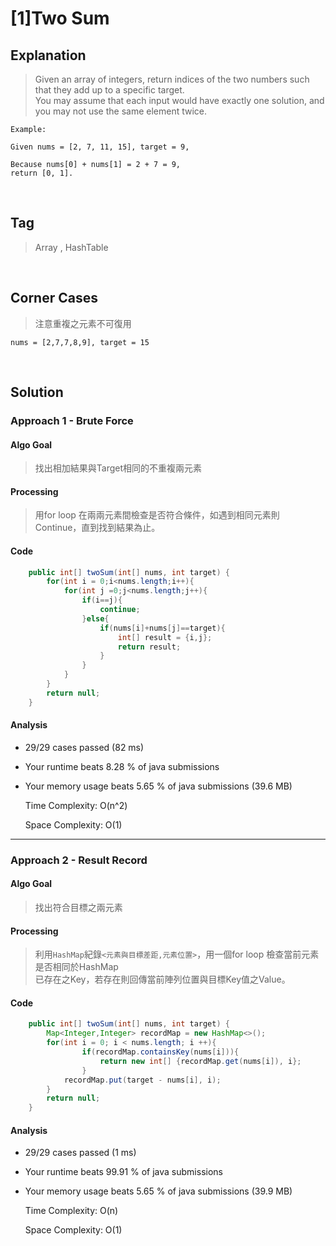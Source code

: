 # [1]Two Sum

## Explanation
> Given an array of integers, return indices of the two numbers such that they add up to a specific target.<br>You may assume that each input would have exactly one solution, and you may not use the same element twice.
```
Example: 

Given nums = [2, 7, 11, 15], target = 9,

Because nums[0] + nums[1] = 2 + 7 = 9,
return [0, 1].
```             
<br>

## Tag
> Array , HashTable
<br>

## Corner Cases
> 注意重複之元素不可復用
```
nums = [2,7,7,8,9], target = 15
```
<br>

## Solution
### Approach 1 - Brute Force
#### Algo Goal
> 找出相加結果與Target相同的不重複兩元素
#### Processing
> 用for loop 在兩兩元素間檢查是否符合條件，如遇到相同元素則Continue，直到找到結果為止。
#### Code
```JAVA
    public int[] twoSum(int[] nums, int target) {
        for(int i = 0;i<nums.length;i++){
            for(int j =0;j<nums.length;j++){
                if(i==j){
                    continue;
                }else{
                    if(nums[i]+nums[j]==target){
                        int[] result = {i,j};
                        return result;
                    }
                }
            }
        }
        return null;
    }
```
#### Analysis
* 29/29 cases passed (82 ms)
* Your runtime beats 8.28 % of java submissions
* Your memory usage beats 5.65 % of java submissions (39.6 MB)

    Time Complexity: O(n^2) 
    
    Space Complexity: O(1)
---
### Approach 2 - Result Record
#### Algo Goal
> 找出符合目標之兩元素
#### Processing
> 利用`HashMap`紀錄`<元素與目標差距,元素位置>`，用一個for loop 檢查當前元素是否相同於HashMap<br>
  已存在之Key，若存在則回傳當前陣列位置與目標Key值之Value。
#### Code
```JAVA
    public int[] twoSum(int[] nums, int target) {
        Map<Integer,Integer> recordMap = new HashMap<>();
        for(int i = 0; i < nums.length; i ++){
                if(recordMap.containsKey(nums[i])){
                    return new int[] {recordMap.get(nums[i]), i};
                }
            recordMap.put(target - nums[i], i);
        }
        return null;
    }
```
#### Analysis
* 29/29 cases passed (1 ms)
* Your runtime beats 99.91 % of java submissions
* Your memory usage beats 5.65 % of java submissions (39.9 MB)

    Time Complexity: O(n) 
    
    Space Complexity: O(1)  
